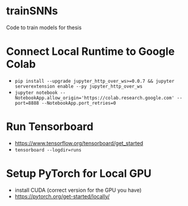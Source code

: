 # trainSNNs
Code to train models for thesis 

# Connect Local Runtime to Google Colab

* `pip install --upgrade jupyter_http_over_ws>=0.0.7 && jupyter serverextension enable --py jupyter_http_over_ws`
* `jupyter notebook --NotebookApp.allow_origin='https://colab.research.google.com' --port=8888 --NotebookApp.port_retries=0`

# Run Tensorboard

* https://www.tensorflow.org/tensorboard/get_started
* `tensorboard --logdir=runs`

# Setup PyTorch for Local GPU

* install CUDA (correct version for the GPU you have)
* https://pytorch.org/get-started/locally/